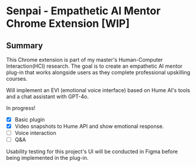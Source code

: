 # Senpai - Empathetic AI Mentor Chrome Extension [WIP]

## Summary

This Chrome extension is part of my master's Human-Computer Interaction(HCI) research. The goal is to create an empathetic AI mentor plug-in that works alongside users as they complete professional upskilling courses. 

 Will implement an EVI (emotional voice interface) based on Hume AI's tools and a chat assistant with GPT-4o.

In progress!

- [x] Basic plugin
- [x] Video snapshots to Hume API and show emotional response.
- [ ] Voice interaction
- [ ] Q&A

Usability testing for this project's UI will be conducted in Figma before being implemented in the plug-in.
